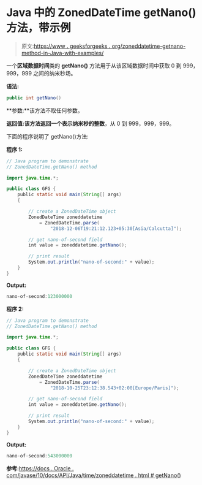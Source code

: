 # Java 中的 ZonedDateTime getNano()方法，带示例

> 原文:[https://www . geeksforgeeks . org/zoneddatetime-getnano-method-in-Java-with-examples/](https://www.geeksforgeeks.org/zoneddatetime-getnano-method-in-java-with-examples/)

一个**区域数据时间**类的 **getNano()** 方法用于从该区域数据时间中获取 0 到 999，999，999
之间的纳米秒场。

**语法:**

```java
public int getNano()

```

**参数:**该方法不取任何参数。

**返回值:**该方法返回一个表示纳米秒的**整数**，从 0 到 999，999，999。

下面的程序说明了 getNano()方法:

**程序 1:**

```java
// Java program to demonstrate
// ZonedDateTime.getNano() method

import java.time.*;

public class GFG {
    public static void main(String[] args)
    {

        // create a ZonedDateTime object
        ZonedDateTime zoneddatetime
            = ZonedDateTime.parse(
                "2018-12-06T19:21:12.123+05:30[Asia/Calcutta]");

        // get nano-of-second field
        int value = zoneddatetime.getNano();

        // print result
        System.out.println("nano-of-second:" + value);
    }
}
```

**Output:**

```java
nano-of-second:123000000

```

**程序 2:**

```java
// Java program to demonstrate
// ZonedDateTime.getNano() method

import java.time.*;

public class GFG {
    public static void main(String[] args)
    {

        // create a ZonedDateTime object
        ZonedDateTime zoneddatetime
            = ZonedDateTime.parse(
                "2018-10-25T23:12:38.543+02:00[Europe/Paris]");

        // get nano-of-second field
        int value = zoneddatetime.getNano();

        // print result
        System.out.println("nano-of-second:" + value);
    }
}
```

**Output:**

```java
nano-of-second:543000000

```

**参考:**[https://docs . Oracle . com/javase/10/docs/API/Java/time/zoneddatetime . html # getNano()](https://docs.oracle.com/javase/10/docs/api/java/time/ZonedDateTime.html#getNano())
